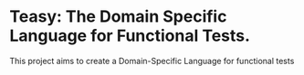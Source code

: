 # Teasy: The Domain Specific Language for Functional Tests.

This project aims to create a Domain-Specific Language for functional tests
